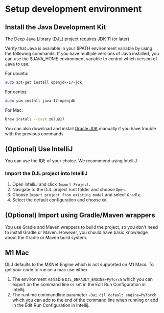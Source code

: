 # Setup development environment

## Install the Java Development Kit

The Deep Java Library (DJL)  project requires JDK 11 (or later). 

Verify that Java is available in your $PATH environment variable by using the following commands. If you have multiple versions of Java installed,
you can use the $JAVA_HOME environment variable to control which version of Java to use.

For ubuntu:

```bash
sudo apt-get install openjdk-17-jdk
```

For centos

```bash
sudo yum install java-17-openjdk
```

For Mac:

```bash
brew install --cask zulu@17
```

You can also download and install [Oracle JDK](https://www.oracle.com/technetwork/java/javase/overview/index.html)
manually if you have trouble with the previous commands.

## (Optional) Use IntelliJ 

You can use the IDE of your choice. We recommend using IntelliJ.

### Import the DJL project into IntelliJ

1. Open IntelliJ and click `Import Project`.
2. Navigate to the DJL project root folder and choose `Open`.
3. Choose `Import project from existing model` and select `Gradle`.
4. Select the default configuration and choose `OK`.

## (Optional) Import using Gradle/Maven wrappers

You use Gradle and Maven wrappers to build the project, so you don't need to install Gradle or Maven.
However, you should have basic knowledge about the Gradle or Maven build system.

## M1 Mac

DLJ defaults to the MXNet Engine which is not supported on M1 Macs. To get your code to run on a mac use either:

1. The environment variable `DJL_DEFAULT_ENGINE=PyTorch` which you can export on the command line or set in the Edit Run Configuration in Intellij. 
2. The runtime commandline parameter `-Dai.djl.default_engine=PyTorch` which you can add to the end of the command line when running or add in the Edit Run Configuration in Intellij. 
